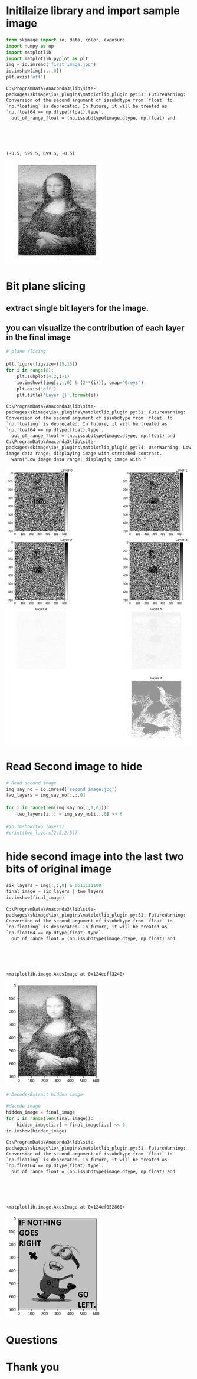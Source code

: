 # Initilaize library and import sample image



```python
from skimage import io, data, color, exposure
import numpy as np
import matplotlib
import matplotlib.pyplot as plt
img = io.imread('first_image.jpg')
io.imshow(img[:,:,0])
plt.axis('off')
```

    C:\ProgramData\Anaconda3\lib\site-packages\skimage\io\_plugins\matplotlib_plugin.py:51: FutureWarning: Conversion of the second argument of issubdtype from `float` to `np.floating` is deprecated. In future, it will be treated as `np.float64 == np.dtype(float).type`.
      out_of_range_float = (np.issubdtype(image.dtype, np.float) and





    (-0.5, 599.5, 699.5, -0.5)




    
![png](output_1_2.png)
    


# Bit plane slicing
## extract single bit layers for the image.
## you can visualize the contribution of each layer in the final image


```python
# plane slicing

plt.figure(figsize=(15,15))
for i in range(8):
    plt.subplot(4,2,i+1)
    io.imshow((img[:,:,0] & (2**(i))), cmap="Greys")
    plt.axis('off')
    plt.title('Layer {}'.format(i))
```

    C:\ProgramData\Anaconda3\lib\site-packages\skimage\io\_plugins\matplotlib_plugin.py:51: FutureWarning: Conversion of the second argument of issubdtype from `float` to `np.floating` is deprecated. In future, it will be treated as `np.float64 == np.dtype(float).type`.
      out_of_range_float = (np.issubdtype(image.dtype, np.float) and
    C:\ProgramData\Anaconda3\lib\site-packages\skimage\io\_plugins\matplotlib_plugin.py:74: UserWarning: Low image data range; displaying image with stretched contrast.
      warn("Low image data range; displaying image with "



    
![png](output_3_1.png)
    


# Read Second image to hide 


```python
# Read second image
img_say_no = io.imread('second_image.jpg')
two_layers = img_say_no[:,:,0]

for i in range(len(img_say_no[:,1,0])):
    two_layers[i,:] = img_say_no[i,:,0] >> 6
    
#io.imshow(two_layers)
#print(two_layers[2:5,2:5])
```

# hide second image into the last two bits of original image 


```python
six_layers = img[:,:,0] & 0b11111100
final_image = six_layers | two_layers
io.imshow(final_image)
```

    C:\ProgramData\Anaconda3\lib\site-packages\skimage\io\_plugins\matplotlib_plugin.py:51: FutureWarning: Conversion of the second argument of issubdtype from `float` to `np.floating` is deprecated. In future, it will be treated as `np.float64 == np.dtype(float).type`.
      out_of_range_float = (np.issubdtype(image.dtype, np.float) and





    <matplotlib.image.AxesImage at 0x124eeff3240>




    
![png](output_7_2.png)
    



```python
# Decode/Extract hidden image
```


```python
#decode image
hidden_image = final_image
for i in range(len(final_image)):
    hidden_image[i,:] = final_image[i,:] << 6
io.imshow(hidden_image)
```

    C:\ProgramData\Anaconda3\lib\site-packages\skimage\io\_plugins\matplotlib_plugin.py:51: FutureWarning: Conversion of the second argument of issubdtype from `float` to `np.floating` is deprecated. In future, it will be treated as `np.float64 == np.dtype(float).type`.
      out_of_range_float = (np.issubdtype(image.dtype, np.float) and





    <matplotlib.image.AxesImage at 0x124ef052860>




    
![png](output_9_2.png)
    


# Questions

# Thank you
